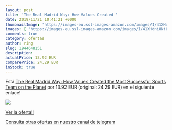 ```yaml
---
layout: post
title: 'The Real Madrid Way: How Values Created '
date: 2019/11/21 10:41:21 +0000
thumbnailImage: 'https://images-eu.ssl-images-amazon.com/images/I/41XHdni8NtL._SL200_.jpg'
images: [ 'https://images-eu.ssl-images-amazon.com/images/I/41XHdni8NtL._SL200_.jpg' ]
comments: true
category: ofertas
author: ring
slug: 1944648151
description:
actualPrice: 13.92 EUR
comparePrice: 24.29 EUR
inStock: true
---
```


Está [The Real Madrid Way: How Values Created the Most Successful Sports Team on the Planet](https://www.amazon.com/dp/1944648151/?tag=redken08-20) por 13.92 EUR (original: 24.29 EUR) en el siguiente enlace!

[![](https://images-eu.ssl-images-amazon.com/images/I/41XHdni8NtL._SL200_.jpg)](https://www.amazon.com/dp/1944648151/?tag=redken08-20)

[Ver la oferta!!](https://www.amazon.com/dp/1944648151/?tag=redken08-20)

[Consulta otras ofertas en nuestro canal de telegram](https://t.me/s/ofertas25)
